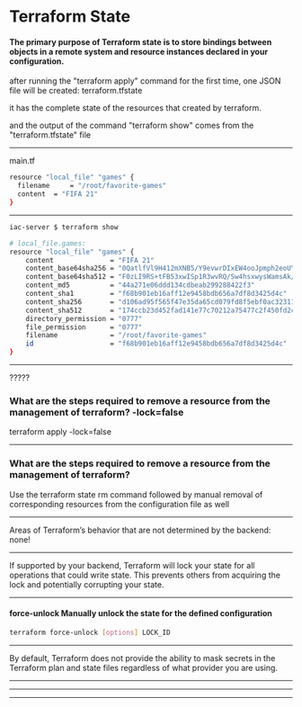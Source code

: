 

# Terraform State

#### The primary purpose of Terraform state is to store bindings between objects in a remote system and resource instances declared in your configuration.


after running the "terraform apply" command for the first time, one JSON file will be created: terraform.tfstate

it has the complete state of the resources that created by terraform.


and the output of the command "terraform show" comes from the "terraform.tfstate" file


__________________________________________________________________________________________




main.tf

```bash
resource "local_file" "games" {
  filename     = "/root/favorite-games"
  content  = "FIFA 21"
}
```



__________________________________________________________________________________________






```bash
iac-server $ terraform show

# local_file.games:
resource "local_file" "games" {
    content              = "FIFA 21"
    content_base64sha256 = "0QatlfVl9H412mXNB5/Y9evwrDIxEW4ooJpmph2eoUY="
    content_base64sha512 = "F0zLI9RS+tFB53xwISp1R3wvRQ/Sw4hsxwysWamsAk/cNyHr/X/pmmykTTCuvkRvr+3y+5c7Sc/J/ObRRX1mIg=="
    content_md5          = "44a271e06ddd134cdbeab299288422f3"
    content_sha1         = "f68b901eb16aff12e9458bdb656a7df8d3425d4c"
    content_sha256       = "d106ad95f565f47e35da65cd079fd8f5ebf0ac3231116e28a09a66a61d9ea146"
    content_sha512       = "174ccb23d452fad141e77c70212a75477c2f450fd2c3886cc70cac59a9ac024fdc3721ebfd7fe99a6ca44d30aebe446fafedf2fb973b49cfc9fce6d1457d6622"
    directory_permission = "0777"
    file_permission      = "0777"
    filename             = "/root/favorite-games"
    id                   = "f68b901eb16aff12e9458bdb656a7df8d3425d4c"
}
```



__________________________________________________________________________________________


?????

### What are the steps required to remove a resource from the management of terraform?    -lock=false



terraform apply -lock=false




__________________________________________________________________________________________



### What are the steps required to remove a resource from the management of terraform?

Use the terraform state rm command followed by manual removal of corresponding resources from the configuration file as well


__________________________________________________________________________________________




Areas of Terraform’s behavior that are not determined by the backend:    none!


__________________________________________________________________________________________



If supported by your backend, Terraform will lock your state for all operations that could write state. This prevents others from acquiring the lock and potentially corrupting your state.




__________________________________________________________________________________________





#### force-unlock Manually unlock the state for the defined configuration


```bash
terraform force-unlock [options] LOCK_ID
```

__________________________________________________________________________________________



By default, Terraform does not provide the ability to mask secrets in the Terraform plan and state files regardless of what provider you are using.



__________________________________________________________________________________________





__________________________________________________________________________________________





__________________________________________________________________________________________


